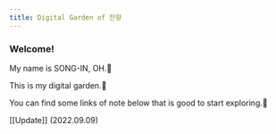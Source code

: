 ```yaml
---
title: Digital Garden of 잔향
---
```


### Welcome!

My name is SONG-IN, OH.🙂

This is my digital garden.🌼

You can find some links of note below that is good to start exploring.🚀

[[Update]] (2022.09.09)
